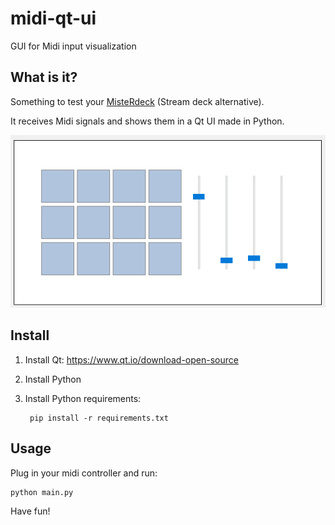 # midi-qt-ui
GUI for Midi input visualization

## What is it?

Something to test your [MisteRdeck](https://www.printables.com/model/134529-misterdeck) (Stream deck alternative).

It receives Midi signals and shows them in a Qt UI made in Python.

![](images/deck.gif)

## Install

1. Install Qt: https://www.qt.io/download-open-source

2. Install Python

3. Install Python requirements:

        pip install -r requirements.txt

## Usage

Plug in your midi controller and run:

    python main.py

Have fun!